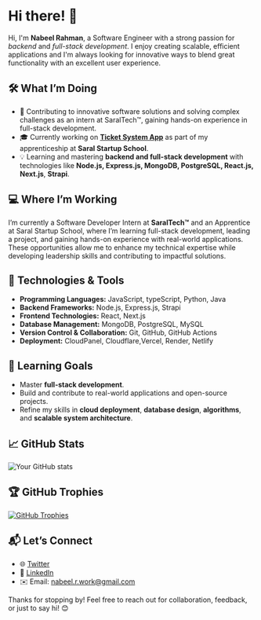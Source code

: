 # Hi there! 👋

Hi, I'm **Nabeel Rahman**, a Software Engineer with a strong passion for *backend* and *full-stack development*. I enjoy creating scalable, efficient applications and I'm always looking for innovative ways to blend great functionality with an excellent user experience.

## 🛠️ What I’m Doing
- 🌟 Contributing to innovative software solutions and solving complex challenges as an intern at SaralTech™, gaining hands-on experience in full-stack development.
- 🎓 Currently working on **[Ticket System App]()** as part of my apprenticeship at **Saral Startup School**.
- 💡 Learning and mastering **backend and full-stack development** with technologies like **Node.js, Express.js, MongoDB, PostgreSQL, React.js, Next.js**,  **Strapi**.
  
## 💻 Where I’m Working
I’m currently a Software Developer Intern at **SaralTech™** and an Apprentice at Saral Startup School, where I’m learning full-stack development, leading a project, and gaining hands-on experience with real-world applications. These opportunities allow me to enhance my technical expertise while developing leadership skills and contributing to impactful solutions.

## 🚀 Technologies & Tools
- **Programming Languages:** JavaScript, typeScript, Python, Java
- **Backend Frameworks:** Node.js, Express.js, Strapi  
- **Frontend Technologies:** React, Next.js
- **Database Management:** MongoDB, PostgreSQL, MySQL
- **Version Control & Collaboration:** Git, GitHub, GitHub Actions  
- **Deployment:** CloudPanel, Cloudflare,Vercel, Render, Netlify

## 🌱 Learning Goals
- Master **full-stack development**.  
- Build and contribute to real-world applications and open-source projects.  
- Refine my skills in **cloud deployment**, **database design**, **algorithms**, and **scalable system architecture**.

## 📈 GitHub Stats
![Your GitHub stats](https://github-readme-stats.vercel.app/api?username=iamnabeelrahman&show_icons=true&theme=radical)

## 🏆 GitHub Trophies
[![GitHub Trophies](https://github-profile-trophy.vercel.app/?username=iamnabeelrahman&theme=radical&no-frame=true&margin-w=15&margin-h=15)](https://github.com/ryo-ma/github-profile-trophy)

## 📬 Let’s Connect
- 🌐 [Twitter](https://x.com/IamNabeelRahman)  
- 💼 [LinkedIn](https://www.linkedin.com/in/iamnabeelrahman/)  
- ✉️ Email: [nabeel.r.work@gmail.com](mailto:nabeel.r.work@gmail.com)

Thanks for stopping by! Feel free to reach out for collaboration, feedback, or just to say hi! 😊
